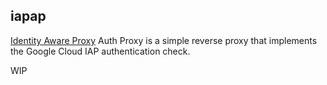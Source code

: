 iapap
-----

[Identity Aware Proxy](https://cloud.google.com/iap/) Auth Proxy is a simple reverse proxy that implements the Google Cloud IAP authentication check.

WIP
